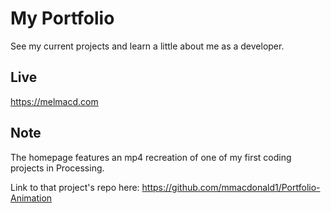 # My Portfolio

See my current projects and learn a little about me as a developer.

## Live 

https://melmacd.com

## Note
 
 The homepage features an mp4 recreation of one of my first coding projects in Processing.
 
 Link to that project's repo here: https://github.com/mmacdonald1/Portfolio-Animation
